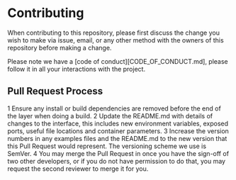 # Contributing

When contributing to this repository, please first discuss the change you wish to make via issue, email, or any other method with the owners of this repository before making a change.

Please note we have a [code of conduct][CODE_OF_CONDUCT.md], please follow it in all your interactions with the project.
## Pull Request Process

   1 Ensure any install or build dependencies are removed before the end of the layer when doing a build.
   2 Update the README.md with details of changes to the interface, this includes new environment variables, exposed ports, useful file locations and container parameters.
   3 Increase the version numbers in any examples files and the README.md to the new version that this Pull Request would represent. The versioning scheme we use is SemVer.
   4 You may merge the Pull Request in once you have the sign-off of two other developers, or if you do not have permission to do that, you may request the second reviewer to merge it for you.
